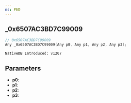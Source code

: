 ```yaml
---
ns: PED
---
```

## _0x6507AC3BD7C99009

```c
// 0x6507AC3BD7C99009
Any _0x6507AC3BD7C99009(Any p0, Any p1, Any p2, Any p3);
```

```
NativeDB Introduced: v1207
```

## Parameters
* **p0**:
* **p1**:
* **p2**:
* **p3**:
